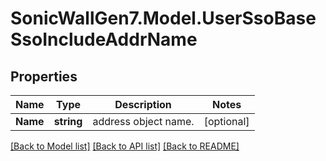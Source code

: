 # SonicWallGen7.Model.UserSsoBaseSsoIncludeAddrName

## Properties

Name | Type | Description | Notes
------------ | ------------- | ------------- | -------------
**Name** | **string** | address object name. | [optional] 

[[Back to Model list]](../README.md#documentation-for-models) [[Back to API list]](../README.md#documentation-for-api-endpoints) [[Back to README]](../README.md)

